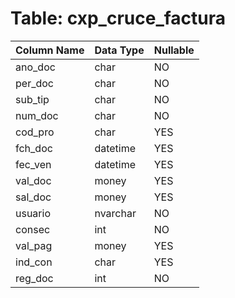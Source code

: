 # Table: cxp_cruce_factura

| Column Name | Data Type | Nullable |
|-------------|-----------|----------|
| ano_doc | char | NO |
| per_doc | char | NO |
| sub_tip | char | NO |
| num_doc | char | NO |
| cod_pro | char | YES |
| fch_doc | datetime | YES |
| fec_ven | datetime | YES |
| val_doc | money | YES |
| sal_doc | money | YES |
| usuario | nvarchar | NO |
| consec | int | NO |
| val_pag | money | YES |
| ind_con | char | YES |
| reg_doc | int | NO |

